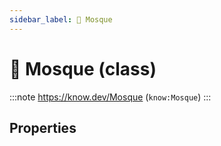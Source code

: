 ```yaml
---
sidebar_label: 🕌 Mosque
---
```


# 🕌 Mosque (class)

:::note
https://know.dev/Mosque
(`know:Mosque`)
:::

## Properties
